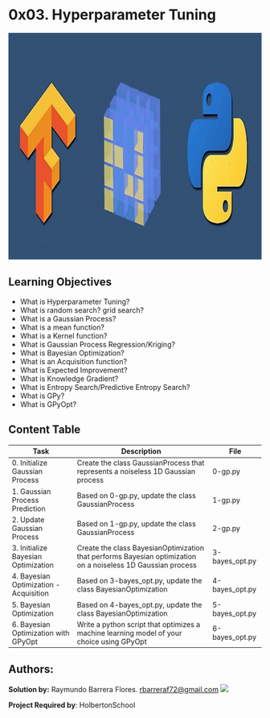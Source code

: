 # 0x03. Hyperparameter Tuning #

<img src="https://github.com/RayBar72/holbertonschool-machine_learning/blob/master/image.png" width="1000" height="450">

## Learning Objectives ##

- What is Hyperparameter Tuning?
- What is random search? grid search?
- What is a Gaussian Process?
- What is a mean function?
- What is a Kernel function?
- What is Gaussian Process Regression/Kriging?
- What is Bayesian Optimization?
- What is an Acquisition function?
- What is Expected Improvement?
- What is Knowledge Gradient?
- What is Entropy Search/Predictive Entropy Search?
- What is GPy?
- What is GPyOpt?

## Content Table ##

| Task | Description | File |
| ----------- | ----------- | ----------- |
| 0. Initialize Gaussian Process | Create the class GaussianProcess that represents a noiseless 1D Gaussian process | 0-gp.py |
| 1. Gaussian Process Prediction | Based on 0-gp.py, update the class GaussianProcess | 1-gp.py |
| 2. Update Gaussian Process | Based on 1-gp.py, update the class GaussianProcess | 2-gp.py |
| 3. Initialize Bayesian Optimization | Create the class BayesianOptimization that performs Bayesian optimization on a noiseless 1D Gaussian process | 3-bayes_opt.py |
| 4. Bayesian Optimization - Acquisition | Based on 3-bayes_opt.py, update the class BayesianOptimization | 4-bayes_opt.py |
| 5. Bayesian Optimization | Based on 4-bayes_opt.py, update the class BayesianOptimization | 5-bayes_opt.py |
| 6. Bayesian Optimization with GPyOpt | Write a python script that optimizes a machine learning model of your choice using GPyOpt | 6-bayes_opt.py |

## Authors: ##

**Solution by:** Raymundo Barrera Flores. [rbarreraf72@gmail.com](rbarreraf72@gmail.com)
[<img src="https://img.shields.io/badge/linkedin-%230077B5.svg?&style=for-the-badge&logo=linkedin&logoColor=white"/>](https://www.linkedin.com/in/raymundo-barrera-flores-a13022222/)


**Project Required by**: HolbertonSchool
